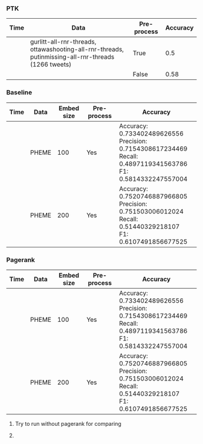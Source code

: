 ### PTK

Time | Data | Pre-process | Accuracy
--- | --- | --- | ---
| | gurlitt-all-rnr-threads, ottawashooting-all-rnr-threads, putinmissing-all-rnr-threads (1266 tweets) | True | 0.5
| | | False | 0.58

### Baseline
Time | Data | Embed size | Pre-process | Accuracy
--- | --- | --- | --- | ---
| | PHEME | 100 | Yes | Accuracy: 0.733402489626556 <br>Precision: 0.7154308617234469 <br>Recall: 0.4897119341563786 <br>F1: 0.5814332247557004
| | PHEME | 200 | Yes | Accuracy: 0.7520746887966805 <br>Precision: 0.751503006012024 <br>Recall: 0.51440329218107 <br>F1: 0.6107491856677525


### Pagerank

Time | Data | Embed size | Pre-process | Accuracy
--- | --- | --- | --- | ---
| | PHEME | 100 | Yes | Accuracy: 0.733402489626556 <br>Precision: 0.7154308617234469 <br>Recall: 0.4897119341563786 <br>F1: 0.5814332247557004
| | PHEME | 200 | Yes | Accuracy: 0.7520746887966805 <br>Precision: 0.751503006012024 <br>Recall: 0.51440329218107 <br>F1: 0.6107491856677525


1. Try to run without pagerank for comparing


2. 